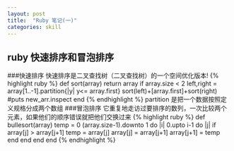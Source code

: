 ```yaml
---
layout: post
title:  "Ruby 笔记(一)"
categories: skill
---
```


ruby 快速排序和冒泡排序
-
###快速排序
快速排序是二叉查找树（二叉查找树）的一个空间优化版本!
{% highlight ruby %}
def sort(array)
	return array if array.size < 2
	left,right = array[1..-1].partition{|y| y<= array.first}
	sort(left)+[array.first]+sort(right)
	#puts new_arr.inspect
end
{% endhighlight %}
partition 是把一个数据按照定义规格分成两个数组
###冒泡排序
它重复地走访过要排序的数列，一次比较两个元素，如果他们的顺序错误就把他们交换过来
{% highlight ruby %}
def bullesort(array)
	temp = 0
	(array.size-1).downto 1 do |i|
		0.upto i-1 do |j|
			if array[j] > array[j+1]
				temp = array[j]
				array[j] = array[j+1]
				array[j+1] = temp
			end
		end
	end
end
{% endhighlight %}